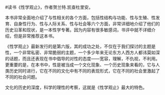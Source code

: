 \#读书《性学观止》，作者贺兰特.凯查杜里安。

本书非常全面地介绍了与性相关的各个方面，包括性结构与功能、性与生殖、性发育、自身性行为、性与人际关系、性与社会等六个方面，非常详细地介绍了他们的历史沿革和现状，是一本性学专著。因为内容有很多敏感词，书评中就不详细介绍，但是非常推荐这本书。

《性学观止》最新发行的是第六版，其的成功之处，不仅在于我们探讨的主题是性，一个非常私密、非常脆弱的主题，一个多少年来无论东方人西方人都讳莫如深的话题，而且还表现在书中倡导的对性的态度——宽容，理解，不仇视，不利用。更重要的是，在本书中，性是被当成一个文化现象、一个历史现象来看的，它与人类历史同时进行，它在不同的文化中有不同的表现形式，它在不同的社会里激起了不同的社会问题。

文化的历史的深度，科学的理性的考察，这就是《性学观止》最大的特色。

